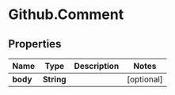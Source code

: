 # Github.Comment

## Properties

Name | Type | Description | Notes
------------ | ------------- | ------------- | -------------
**body** | **String** |  | [optional] 


